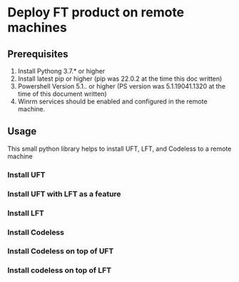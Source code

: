 # Deploy FT product on remote machines

## Prerequisites 
1. Install Pythong 3.7.* or higher
2. Install latest pip or higher (pip was 22.0.2 at the time this doc written)
3. Powershell Version 5.1.*.* or higher (PS version was 5.1.19041.1320 at the time of this document written)
4. Winrm services should be enabled and configured in the remote machine.


## Usage
This small python library helps to install UFT, LFT, and Codeless to a remote machine

### Install UFT

### Install UFT with LFT as a feature

### Install LFT

### Install Codeless

### Install Codeless on top of UFT

### Install codeless on top of LFT
